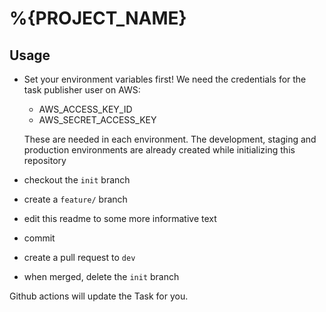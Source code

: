 # %{PROJECT_NAME}

## Usage

- Set your environment variables first! We need the credentials for the task publisher user on AWS:
  - AWS_ACCESS_KEY_ID
  - AWS_SECRET_ACCESS_KEY
  
  These are needed in each environment. The development, staging and production environments are already created while initializing this repository
- checkout the `init` branch
- create a `feature/` branch
- edit this readme to some more informative text
- commit
- create a pull request to `dev`
- when merged, delete the `init` branch

Github actions will update the Task for you.
